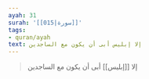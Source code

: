 ```yaml
---
ayah: 31
surah: '[[015|سورة]]'
tags:
- quran/ayah
text: إلا إبليس أبى أن يكون مع الساجدين
---
```

> إلا [[إبليس]] أبى أن يكون مع الساجدين
